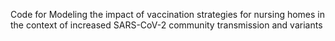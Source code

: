Code for Modeling the impact of vaccination strategies for nursing homes in the context of increased SARS-CoV-2 community transmission and variants
